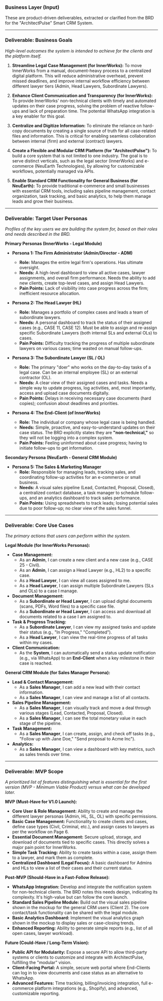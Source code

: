 ### **Business Layer (Input)**
These are product-driven deliverables, extracted or clarified from the BRD for the "ArchitectPulse" Smart CRM System.

---

### **Deliverable: Business Goals**
*High-level outcomes the system is intended to achieve for the clients and the platform itself.*

1.  **Streamline Legal Case Management (for InnerWorks):** To move InnerWorks from a manual, document-heavy process to a centralized digital platform. This will reduce administrative overhead, prevent missed deadlines, and improve internal workflow efficiency between different lawyer tiers (Admin, Head Lawyers, Subordinate Lawyers).

2.  **Enhance Client Communication and Transparency (for InnerWorks):** To provide InnerWorks' non-technical clients with timely and automated updates on their case progress, solving the problem of reactive follow-ups and lack of preparation time. The potential WhatsApp integration is a key enabler for this goal.

3.  **Centralize and Digitize Information:** To eliminate the reliance on hard-copy documents by creating a single source of truth for all case-related files and information. This is critical for enabling seamless collaboration between internal (firm) and external (contract) lawyers.

4.  **Create a Flexible and Modular CRM Platform (for "ArchitectPulse"):** To build a core system that is not limited to one industry. The goal is to serve distinct verticals, such as the legal sector (InnerWorks) and e-commerce (NeuEarth Technologies), by allowing for customizable workflows, potentially managed via APIs.

5.  **Enable Standard CRM Functionality for General Business (for NeuEarth):** To provide traditional e-commerce and small businesses with essential CRM tools, including sales pipeline management, contact organization, task tracking, and basic analytics, to help them manage leads and grow their business.

---

### **Deliverable: Target User Personas**
*Profiles of the key users we are building the system for, based on their roles and needs described in the BRD.*

**Primary Personas (InnerWorks - Legal Module)**

*   **Persona 1: The Firm Administrator (Admin/Director - ADM)**
    *   **Role:** Manages the entire legal firm's operations. Has ultimate oversight.
    *   **Needs:** A high-level dashboard to view all active cases, lawyer assignments, and overall firm performance. Needs the ability to add new clients, create top-level cases, and assign Head Lawyers.
    *   **Pain Points:** Lack of visibility into case progress across the firm; inefficient resource allocation.

*   **Persona 2: The Head Lawyer (HL)**
    *   **Role:** Manages a portfolio of complex cases and leads a team of subordinate lawyers.
    *   **Needs:** A personal dashboard to track the status of their assigned cases (e.g., CASE 11, CASE 12). Must be able to assign and re-assign specific Subordinate Lawyers (both internal SLs and external OLs) to cases.
    *   **Pain Points:** Difficulty tracking the progress of multiple subordinate lawyers on various cases; time wasted on manual follow-ups.

*   **Persona 3: The Subordinate Lawyer (SL / OL)**
    *   **Role:** The primary "doer" who works on the day-to-day tasks of a legal case. Can be an internal employee (SL) or an external contractor (OL).
    *   **Needs:** A clear view of their assigned cases and tasks. Needs a simple way to update progress, log activities, and, most importantly, access and upload case documents digitally.
    *   **Pain Points:** Delays in receiving necessary case documents (hard copies); confusion about deadlines and priorities.

*   **Persona 4: The End-Client (of InnerWorks)**
    *   **Role:** The individual or company whose legal case is being handled.
    *   **Needs:** Simple, proactive, and easy-to-understand updates on their case status. The BRD explicitly states they are **"non-technical,"** so they will not be logging into a complex system.
    *   **Pain Points:** Feeling uninformed about case progress; having to initiate follow-ups to get information.

**Secondary Persona (NeuEarth - General CRM Module)**

*   **Persona 5: The Sales & Marketing Manager**
    *   **Role:** Responsible for managing leads, tracking sales, and coordinating follow-up activities for an e-commerce or small business.
    *   **Needs:** A visual sales pipeline (Lead, Contacted, Proposal, Closed), a centralized contact database, a task manager to schedule follow-ups, and an analytics dashboard to track sales performance.
    *   **Pain Points:** Using spreadsheets to track leads; losing potential sales due to poor follow-up; no clear view of the sales funnel.

---

### **Deliverable: Core Use Cases**
*The primary actions that users can perform within the system.*

**Legal Module (for InnerWorks Personas):**

*   **Case Management:**
    *   As an **Admin**, I can create a new client and a new case (e.g., CASE 25 - Civil).
    *   As an **Admin**, I can assign a Head Lawyer (e.g., HL2) to a specific case.
    *   As a **Head Lawyer**, I can view all cases assigned to me.
    *   As a **Head Lawyer**, I can assign multiple Subordinate Lawyers (SLs and OLs) to a case I manage.
*   **Document Management:**
    *   As a **Subordinate or Head Lawyer**, I can upload digital documents (scans, PDFs, Word files) to a specific case file.
    *   As a **Subordinate or Head Lawyer**, I can access and download all documents related to a case I am assigned to.
*   **Task & Progress Tracking:**
    *   As a **Subordinate Lawyer**, I can view my assigned tasks and update their status (e.g., "In Progress," "Completed").
    *   As a **Head Lawyer**, I can view the real-time progress of all tasks within my cases.
*   **Client Communication:**
    *   As the **System**, I can automatically send a status update notification (e.g., via WhatsApp) to an **End-Client** when a key milestone in their case is reached.

**General CRM Module (for Sales Manager Persona):**

*   **Lead & Contact Management:**
    *   As a **Sales Manager**, I can add a new lead with their contact information.
    *   As a **Sales Manager**, I can view and manage a list of all contacts.
*   **Sales Pipeline Management:**
    *   As a **Sales Manager**, I can visually track and move a deal through various stages (Lead, Contacted, Proposal, Closed).
    *   As a **Sales Manager**, I can see the total monetary value in each stage of the pipeline.
*   **Task Management:**
    *   As a **Sales Manager**, I can create, assign, and check off tasks (e.g., "Follow up with Jane Doe," "Send proposal to Acme Inc").
*   **Analytics:**
    *   As a **Sales Manager**, I can view a dashboard with key metrics, such as sales trends over time.

---

### **Deliverable: MVP Scope**
*A prioritized list of features distinguishing what is essential for the first version (MVP - Minimum Viable Product) versus what can be developed later.*

**MVP (Must-Have for V1.0 Launch):**

*   **Core User & Role Management:** Ability to create and manage the different lawyer personas (Admin, HL, SL, OL) with specific permissions.
*   **Basic Case Management:** Functionality to create clients and cases, define case types (Civil, Criminal, etc.), and assign cases to lawyers as per the workflow on Page 6.
*   **Essential Document Management:** Secure upload, storage, and download of documents tied to specific cases. This directly solves a major pain point for InnerWorks.
*   **Simple Task Tracking:** Ability to create tasks within a case, assign them to a lawyer, and mark them as complete.
*   **Centralized Dashboard (Legal Focus):** A basic dashboard for Admins and HLs to view a list of their cases and their current status.

**Post-MVP (Should-Have in a Fast-Follow Release):**

*   **WhatsApp Integration:** Develop and integrate the notification system for non-technical clients. The BRD notes this needs design, indicating its complexity. It's high-value but can follow the core launch.
*   **Standard Sales Pipeline Module:** Build out the visual sales pipeline shown in the mockup for the general CRM users (Client 2). The core contact/task functionality can be shared with the legal module.
*   **Basic Analytics Dashboard:** Implement the visual analytics graph shown in the mockup to display sales or case-closing trends.
*   **Enhanced Reporting:** Ability to generate simple reports (e.g., list of all open cases, lawyer workload).

**Future (Could-Have / Long-Term Vision):**

*   **Public API for Modularity:** Expose a secure API to allow third-party systems or clients to customize and integrate with ArchitectPulse, fulfilling the "modular" vision.
*   **Client-Facing Portal:** A simple, secure web portal where End-Clients can log in to view documents and case status as an alternative to WhatsApp.
*   **Advanced Features:** Time tracking, billing/invoicing integration, full e-commerce platform integrations (e.g., Shopify), and advanced, customizable reporting.
